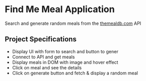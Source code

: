 # Find Me Meal Application

Search and generate random meals from the [themealdb.com](https://www.themealdb.com) API

## Project Specifications

- Display UI with form to search and button to gener
- Connect to API and get meals
- Display meals in DOM with image and hover effect
- Click on meal and see the details
- Click on generate button and fetch & display a random meal
